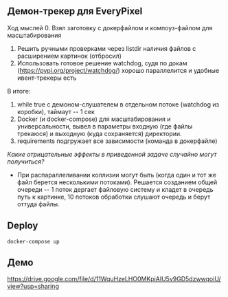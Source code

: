 ## Демон-трекер для EveryPixel

Ход мыслей
0. Взял заготовку с докерфайлом и компоуз-файлом для масштабирования
1. Решить ручными проверками через listdir наличия файлов с расширением картинок (отбросил)
2. Использовать готовое решение watchdog, судя по докам (https://pypi.org/project/watchdog/) хорошо параллелится и удобные ивент-трекеры есть

В итоге:
1. while true с демоном-слушателем в отдельном потоке (watchdog из коробки), таймаут -- 1 сек 
2. Docker (и docker-compose) для масштабирования и универсальности, вывел в параметры входную (где файлы трекаюся) и выходную (куда сохраняется) директории. 
3. requirements подгружает все зависимости (команда в докерфайле)

*Какие отрицательные эффекты в приведенной задаче случайно могут получиться?*

- При распараллеливании коллизии могут быть (когда один и тот же файл берется несколькими потоками). Решается созданием общей очереди -- 1 поток дергает файловую систему и кладет в очередь путь к картинке, 10 потоков обработки слушают очередь и берут оттуда файлы.

## Deploy

```docker-compose up```

## Демо

https://drive.google.com/file/d/11WquHzeLHO0MKpiAIU5v9GD5dzwwqoiU/view?usp=sharing
